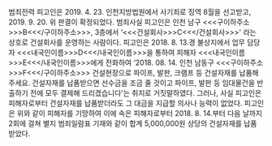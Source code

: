 범죄전력
피고인은 2019. 4. 23. 인천지방법원에서 사기죄로 징역 8월을 선고받고, 2019. 9. 20. 위 판결이 확정되었다.
범죄사실
피고인은 인천 남구 <<<구이하주소>>>B<<</구이하주소>>>, 3층에서 ‘<<<건설회사>>>C<<</건설회사>>>' 라는 상호로 건설회사를 운영하는 사람이다.
피고인은 2018. 8. 13.경 불상지에서 업무 담당자 <<<내국인이름>>>D<<</내국인이름>>>을 통하여 피해자 <<<내국인이름>>>E<<</내국인이름>>>에게 전화하여 ‘2018. 08. 14. 인천 남동구 <<<구이하주소>>>F<<</구이하주소>>> 건설현장으로 파이프, 발판, 크램프 등 건설자재를 납품해주세요. 건설자재를 납품받으면 선수금을 조금 줄 것이고 파이프, 발판 등 임대물건을 반출하기 전에 모두 결제해 드리겠습니다'는 취지로 거짓말하였다.
그러나, 사실 피고인은 피해자로부터 건설자재를 납품받더라도 그 대금을 지급할 의사나 능력이 없었다.
피고인은 위와 같이 피해자를 기망하여 이에 속은 피해자로부터 2018. 8. 14.부터 다음 날까지 2회에 걸쳐 별지 범죄일람표 기재와 같이 합계 5,000,000원 상당의 건설자재를 납품 받았다.